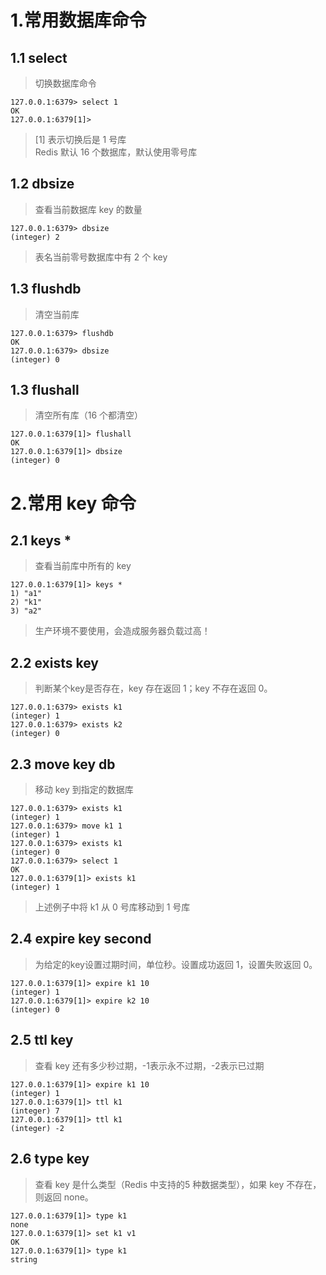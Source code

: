 # 1.常用数据库命令
## 1.1 select
> 切换数据库命令
```
127.0.0.1:6379> select 1
OK
127.0.0.1:6379[1]>
```
> [1] 表示切换后是 1 号库</br>
> Redis 默认 16 个数据库，默认使用零号库

## 1.2 dbsize
> 查看当前数据库 key 的数量
```
127.0.0.1:6379> dbsize
(integer) 2
```
> 表名当前零号数据库中有 2 个 key

## 1.3 flushdb
> 清空当前库

```
127.0.0.1:6379> flushdb
OK
127.0.0.1:6379> dbsize
(integer) 0
```

## 1.3 flushall
> 清空所有库（16 个都清空）

```
127.0.0.1:6379[1]> flushall
OK
127.0.0.1:6379[1]> dbsize
(integer) 0
```
# 2.常用 key 命令
## 2.1 keys *
> 查看当前库中所有的 key
```
127.0.0.1:6379[1]> keys *
1) "a1"
2) "k1"
3) "a2"
```
> 生产环境不要使用，会造成服务器负载过高！

## 2.2 exists key
> 判断某个key是否存在，key 存在返回 1；key 不存在返回 0。

```
127.0.0.1:6379> exists k1
(integer) 1
127.0.0.1:6379> exists k2
(integer) 0
```
## 2.3 move key db
> 移动 key 到指定的数据库
```
127.0.0.1:6379> exists k1
(integer) 1
127.0.0.1:6379> move k1 1
(integer) 1
127.0.0.1:6379> exists k1
(integer) 0
127.0.0.1:6379> select 1
OK
127.0.0.1:6379[1]> exists k1
(integer) 1
```
> 上述例子中将 k1 从 0 号库移动到 1 号库

## 2.4 expire key second
> 为给定的key设置过期时间，单位秒。设置成功返回 1，设置失败返回 0。
```
127.0.0.1:6379[1]> expire k1 10
(integer) 1
127.0.0.1:6379[1]> expire k2 10
(integer) 0
```
## 2.5 ttl key
> 查看 key 还有多少秒过期，-1表示永不过期，-2表示已过期
```
127.0.0.1:6379[1]> expire k1 10
(integer) 1
127.0.0.1:6379[1]> ttl k1
(integer) 7
127.0.0.1:6379[1]> ttl k1
(integer) -2
```

## 2.6 type key
> 查看 key 是什么类型（Redis 中支持的5 种数据类型），如果 key 不存在，则返回 none。
```
127.0.0.1:6379[1]> type k1
none
127.0.0.1:6379[1]> set k1 v1
OK
127.0.0.1:6379[1]> type k1
string
```
